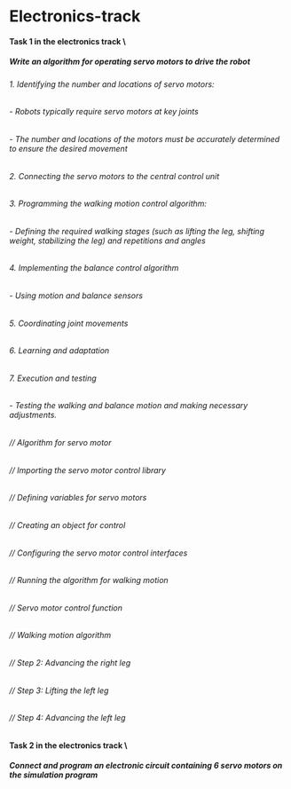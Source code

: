 # Electronics-track
#### Task 1 in the electronics track \
##### Write an algorithm for operating servo motors to drive the robot
###### 1. Identifying the number and locations of servo motors:
###### - Robots typically require servo motors at key joints
###### - The number and locations of the motors must be accurately determined to ensure the desired movement

###### 2. Connecting the servo motors to the central control unit

###### 3. Programming the walking motion control algorithm:
###### - Defining the required walking stages (such as lifting the leg, shifting weight, stabilizing the leg) and repetitions and angles

###### 4. Implementing the balance control algorithm
###### - Using motion and balance sensors

###### 5. Coordinating joint movements

###### 6. Learning and adaptation

###### 7. Execution and testing
###### - Testing the walking and balance motion and making necessary adjustments.

###### // Algorithm for servo motor
###### // Importing the servo motor control library
###### // Defining variables for servo motors
###### // Creating an object for control
###### // Configuring the servo motor control interfaces
###### // Running the algorithm for walking motion
###### // Servo motor control function

###### // Walking motion algorithm
###### // Step 2: Advancing the right leg
###### // Step 3: Lifting the left leg
###### // Step 4: Advancing the left leg

#### Task 2 in the electronics track \
##### Connect and program an electronic circuit containing 6 servo motors on the simulation program
